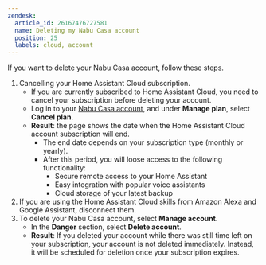 ```yaml
---
zendesk:
  article_id: 26167476727581
  name: Deleting my Nabu Casa account
  position: 25
  labels: cloud, account
---
```


If you want to delete your Nabu Casa account, follow these steps.

1. Cancelling your Home Assistant Cloud subscription.
   - If you are currently subscribed to Home Assistant Cloud, you need to cancel your subscription before deleting your account.
   - Log in to your [Nabu Casa account](https://account.nabucasa.com/), and under **Manage plan**, select **Cancel plan**.
   - **Result**: the page shows the date when the Home Assistant Cloud account subscription will end.
     - The end date depends on your subscription type (monthly or yearly).
     - After this period, you will loose access to the following functionality:
       - Secure remote access to your Home Assistant
       - Easy integration with popular voice assistants
       - Cloud storage of your latest backup
2. If you are using the Home Assistant Cloud skills from Amazon Alexa and Google Assistant, disconnect them.
3. To delete your Nabu Casa account, select **Manage account**.
   - In the **Danger**  section, select **Delete account**.
   - **Result**: If you deleted your account while there was still time left on your subscription, your account is not deleted immediately. Instead, it will be scheduled for deletion once your subscription expires.
